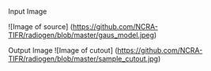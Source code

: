 Input Image

![Image of source]
(https://github.com/NCRA-TIFR/radiogen/blob/master/gaus_model.jpeg)

Output Image
![Image of cutout]
(https://github.com/NCRA-TIFR/radiogen/blob/master/sample_cutout.jpg)

